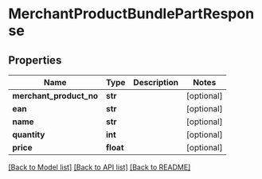 # MerchantProductBundlePartResponse

## Properties
Name | Type | Description | Notes
------------ | ------------- | ------------- | -------------
**merchant_product_no** | **str** |  | [optional] 
**ean** | **str** |  | [optional] 
**name** | **str** |  | [optional] 
**quantity** | **int** |  | [optional] 
**price** | **float** |  | [optional] 

[[Back to Model list]](../README.md#documentation-for-models) [[Back to API list]](../README.md#documentation-for-api-endpoints) [[Back to README]](../README.md)

